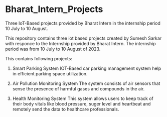 # Bharat_Intern_Projects
Three IoT-Based projects provided by Bharat Intern in the internship period 10 July to 10 August.

This repository contains three iot based projects created by Sumesh Sarkar with responce to the Internship provided by Bharat Intern.
The internship period was from 10 July to 10 August of 2023.

This contains following projects:

1. Smart Parking System
   IOT-Based car parking management system help in efficient parking space utilization.

2. Air Pollution Monitoring System
   The system consists of air sensors that sense the presence of harmful gases and compounds in the air.

3. Health Monitoring System
   This system allows users to keep track of their body vitals like blood pressure, suger level and heartbeat and remotely send the data to healthcare professionals.
